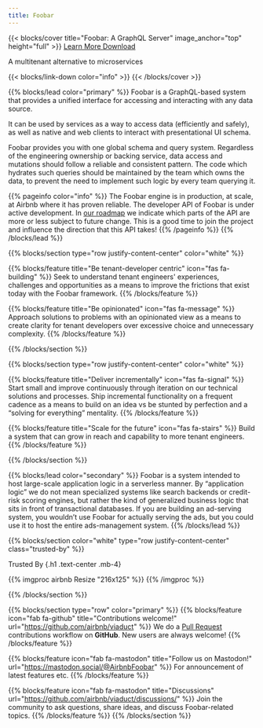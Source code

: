 ```yaml
---
title: Foobar
---
```


{{< blocks/cover title="Foobar: A GraphQL Server" image_anchor="top" height="full" >}}
<a class="btn btn-lg btn-primary me-3 mb-4" href="/docs/">
Learn More <i class="fas fa-arrow-alt-circle-right ms-2"></i>
</a>
<a class="btn btn-lg btn-secondary me-3 mb-4" href="https://github.com/airbnb/viaduct">
Download <i class="fab fa-github ms-2 "></i>
</a>
<p class="lead mt-5">A multitenant alternative to microservices</p>
{{< blocks/link-down color="info" >}}
{{< /blocks/cover >}}


{{% blocks/lead color="primary" %}}
Foobar is a GraphQL-based system that provides a unified interface for accessing and interacting with any data source.

It can be used by services as a way to access data (efficiently and safely), as well as native and web clients to interact with presentational UI schema.

Foobar provides you with one global schema and query system. Regardless of the engineering ownership or backing service,
data access and mutations should follow a reliable and consistent pattern. The code which hydrates such queries should
be maintained by the team which owns the data, to prevent the need to implement such logic by every team querying it.

{{% pageinfo color="info" %}}
<i class="fa-solid fa-triangle-exclamation fa-sm"></i> The Foobar engine is in production, at scale, at Airbnb where it has proven reliable. The developer API of Foobar is under active development. In [our roadmap](/roadmap) we indicate which parts of the API are more or less subject to future change.  This is a good time to join the project and influence the direction that this API takes!
{{% /pageinfo %}}
{{% /blocks/lead %}}

{{% blocks/section type="row justify-content-center" color="white" %}}

{{% blocks/feature title="Be tenant-developer centric" icon="fas fa-building" %}}
Seek to understand tenant engineers' experiences, challenges and opportunities as a means to improve the frictions that exist today with the Foobar framework.
{{% /blocks/feature %}}

{{% blocks/feature title="Be opinionated" icon="fas fa-message" %}}
Approach solutions to problems with an opinionated view as a means to create clarity for tenant developers over excessive choice and unnecessary complexity.
{{% /blocks/feature %}}

{{% /blocks/section %}}

{{% blocks/section type="row justify-content-center" color="white" %}}

{{% blocks/feature title="Deliver incrementally" icon="fas fa-signal" %}}
Start small and improve continuously through iteration on our technical solutions and processes. Ship incremental functionality on a frequent cadence as a means to build on an idea vs be stunted by perfection and a “solving for everything” mentality.
{{% /blocks/feature %}}

{{% blocks/feature title="Scale for the future" icon="fas fa-stairs" %}}
Build a system that can grow in reach and capability to more tenant engineers.
{{% /blocks/feature %}}

{{% /blocks/section %}}

{{% blocks/lead color="secondary" %}}
Foobar is a system intended to host large-scale application logic in a serverless manner.  By “application logic” we
do not mean specialized systems like search backends or credit-risk scoring engines, but rather the kind of generalized
business logic that sits in front of transactional databases.  If you are building an ad-serving system, you wouldn’t
use Foobar for actually serving the ads, but you could use it to host the entire ads-management system.
{{% /blocks/lead %}}


{{% blocks/section color="white" type="row justify-content-center" class="trusted-by" %}}

Trusted By
{.h1 .text-center .mb-4}

{{% imgproc airbnb Resize "216x125" %}}
{{% /imgproc %}}

{{% /blocks/section %}}


{{% blocks/section type="row" color="primary" %}}
{{% blocks/feature icon="fab fa-github" title="Contributions welcome!" url="https://github.com/airbnb/viaduct" %}}
We do a [Pull Request](https://github.com/airbnb/viaduct/pulls) contributions workflow on **GitHub**. New users are always welcome!
{{% /blocks/feature %}}


{{% blocks/feature icon="fab fa-mastodon" title="Follow us on Mastodon!" url="https://mastodon.social/@AirbnbFoobar" %}}
For announcement of latest features etc.
{{% /blocks/feature %}}


{{% blocks/feature icon="fab fa-mastodon" title="Discussions" url="https://github.com/airbnb/viaduct/discussions/" %}}
Join the community to ask questions, share ideas, and discuss Foobar-related topics.
{{% /blocks/feature %}}
{{% /blocks/section %}}
